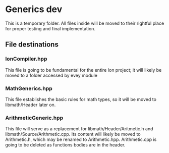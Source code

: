 # Generics dev

This is a temporary folder. All files inside will be moved to their rightful place for proper testing and final implementation.

## File destinations

### IonCompiler.hpp

This file is going to be fundamental for the entire Ion project; it will likely be moved to a folder accessed by evey module

### MathGenerics.hpp

This file establishes the basic rules for math types, so it will be moved to libmath/Header later on.

### ArithmeticGeneric.hpp

This file will serve as a replacement for libmath/Header/Aritmetic.h and libmath/Source/Arithmetic.cpp.
Its content will likely be moved to Arithmetic.h, which may be renamed to Arithmetic.hpp. Arithmetic.cpp
is going to be deleted as functions bodies are in the header.
